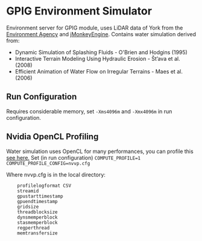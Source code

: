 # GPIG Environment Simulator

Environment server for GPIG module, uses LiDAR data of York from the [Environment Agency](http://www.geostore.com/environment-agency/survey.html) and [jMonkeyEngine](https://jmonkeyengine.org/). Contains water simulation derived from:

* Dynamic Simulation of Splashing Fluids - O'Brien and Hodgins (1995)
* Interactive Terrain Modeling Using Hydraulic Erosion -  Št’ava et al. (2008)
* Efficient Animation of Water Flow on Irregular Terrains  - Maes et al. (2006)

## Run Configuration
Requires considerable memory, set `-Xms4096m` and `-Xmx4096m` in run configuration.

## Nvidia OpenCL Profiling
Water simulation uses OpenCL for many performances, you can profile this [see here.](http://uob-hpc.github.io/2015/05/27/nvvp-import-opencl/)
Set (in run configuration)
`COMPUTE_PROFILE=1`
`COMPUTE_PROFILE_CONFIG=nvvp.cfg`

Where nvvp.cfg is in the local directory:
```
	profilelogformat CSV
	streamid
	gpustarttimestamp
	gpuendtimestamp
	gridsize
	threadblocksize
	dynsmemperblock
	stasmemperblock
	regperthread
	memtransfersize
```